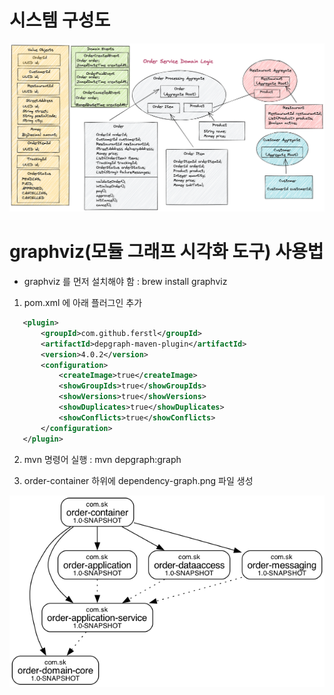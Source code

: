 # 시스템 구성도
![시스템구성도](documents/order-service-domain-logic-oncourse.png)

# graphviz(모듈 그래프 시각화 도구) 사용법

 - graphviz 를 먼저 설치해야 함
    : brew install graphviz

1) pom.xml 에 아래 플러그인 추가 

~~~xml
   <plugin>
       <groupId>com.github.ferstl</groupId>
       <artifactId>depgraph-maven-plugin</artifactId>
       <version>4.0.2</version>
       <configuration>
           <createImage>true</createImage>
           <showGroupIds>true</showGroupIds>
           <showVersions>true</showVersions>
           <showDuplicates>true</showDuplicates>
           <showConflicts>true</showConflicts>
       </configuration>
   </plugin>
~~~
2) mvn 명령어 실행
  : mvn depgraph:graph

3) order-container 하위에 dependency-graph.png 파일 생성

![그래프 결과](documents/dependency-graph.png)